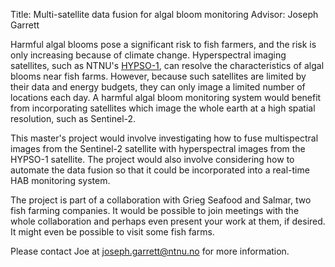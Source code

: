 Title: Multi-satellite data fusion for algal bloom monitoring
Advisor: Joseph Garrett

Harmful algal blooms pose a significant risk to fish farmers, and the risk is only increasing because of climate change. Hyperspectral imaging satellites, such as NTNU's  [HYPSO-1](https://www.ntnu.edu/web/smallsat/ntnu-smallsat-lab), can resolve the characteristics of algal blooms near fish farms. However, because such satellites are limited by their data and energy budgets, they can only image a limited number of locations each day. A harmful algal bloom monitoring system would benefit from incorporating satellites which image the whole earth at a high spatial resolution, such as Sentinel-2. 

This master's project would involve investigating how to fuse multispectral images from the Sentinel-2 satellite with hyperspectral images from the HYPSO-1 satellite. The project would also involve considering how to automate the data fusion so that it could be incorporated into a real-time HAB monitoring system. 

The project is part of a collaboration with Grieg Seafood and Salmar, two fish farming companies. It would be possible to join meetings with the whole collaboration and perhaps even present your work at them, if desired. It might even be possible to visit some fish farms. 

Please contact Joe at joseph.garrett@ntnu.no for more information.
